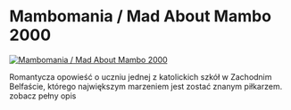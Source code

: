 Mambomania / Mad About Mambo 2000 
=============
[![Mambomania / Mad About Mambo 2000 ](http://vidos.pl/images/player.gif)](http://vidos.pl/mambomania-mad-about-mambo-2000)

 Romantycza opowieść o uczniu jednej z katolickich szkół w Zachodnim Belfaście, którego największym marzeniem jest zostać znanym piłkarzem. zobacz pełny opis
